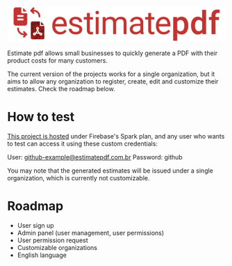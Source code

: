 ![Estimate PDF](https://github.com/nclwgn/estimate-pdf/blob/develop/public/assets/images/Logo.png)

Estimate pdf allows small businesses to quickly generate a PDF with their product costs for many customers.

The current version of the projects works for a single organization, but it aims to allow any organization to register, create, edit and customize their estimates. Check the roadmap below.

# How to test

[This project is hosted](https://estimate-pdf.web.app/home) under Firebase's Spark plan, and any user who wants to test can access it using these custom credentials:

User: github-example@estimatepdf.com.br
Password: github


You may note that the generated estimates will be issued under a single organization, which is currently not customizable.

# Roadmap

- User sign up
- Admin panel (user management, user permissions)
- User permission request
- Customizable organizations
- English language
